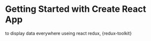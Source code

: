 # Getting Started with Create React App

to display data everywhere useing react redux, {redux-toolkit}
